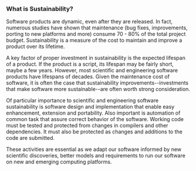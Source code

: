 ### What is Sustainability?

Software products are dynamic, even after they are released.  In fact, numerous studies have shown that maintenance (bug fixes, improvements, porting to new platforms and more) consume 70 - 80% of the total project budget.  Sustainability is a measure of the cost to maintain and improve a product over its lifetime.  

A key factor of proper investment in sustainability is the expected lifespan of a product.  If the product is a script, its lifespan may be fairly short, maybe a few years.  However, most scientific and engineering software products have lifespans of decades. Given the maintenance cost of software, it is often the case that sustainability improvements--investments that make software more sustainable--are often worth strong consideration.

Of particular importance to scientific and engineering software sustainability is software design and implementation that enable easy enhancement, extension and portability.  Also important is automation of common task that assure correct behavior of the software.  Working code must be tested and protected from changes in compilers and other dependencies.  It must also be protected as changes and additions to the code are submitted.

These activities are essential as we adapt our software informed by new scientific discoveries, better models and requirements to run our software on new and emerging computing platforms.

<!---
Publish: yes
Pinned: yes
Categories: planning
Topics: software engineering
Tags:
Level: 0
Prerequisites: none
Aggregate: none
--->
